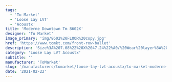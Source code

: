 ```yaml
---
tags:
  - 'To Market'
  - 'Loose Lay LVT'
  - 'Acoustx'
title: 'Moderne Downtown Tm 8602X'
designer: 'To Market'
image_primary: 'img/8602%20FLOOR%20copy.jpg'
href: 'https://www.tomkt.com/front-row-ballet'
description: 'Size%3A%207.08%22%20X%2047.24%22%A0/%20Wear%20layer%3A%20.5mm%20%2820mil%29%20/%20Edge%3A%20Square%20/%20Thickness%3A%205.0mm%20%3D%A04.0mm%20Vinyl%20Top%20+%201.0mm%20AcoustX%20Sound%20Absorbing%20Backing%20/%20Sq.ft/Ctn%3A%2023.25%A0/%20Installation%3A%20Glue%20Down'
category: 'Loose Lay LVT Acoustx'
subtitle: ''
manufacturer: 'ToMarket'
slug: '/manufacturers/tomarket/loose-lay-lvt-acoustx/to-market-moderne-downtown-tm-8602-x'
date: '2021-02-22'
---
```

